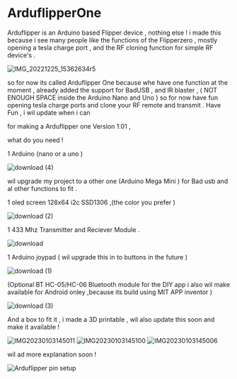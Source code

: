 # ArduflipperOne
Arduflipper is an Arduino based Flipper device , nothing else !
i made this because i see many people like the functions of the Flipperzero ,
mostly opening a tesla charge port , and the RF cloning function for simple RF device's .

![IMG_20221225_15362634r5](https://user-images.githubusercontent.com/20719445/210774538-07f84027-da5c-4b93-aead-fa06398cc496.jpg)

so for now its called Arduflipper One because whe have one function at the moment , 
already added the support for BadUSB , and IR blaster , ( NOT ENOUGH SPACE inside the Arduino Nano and Uno )
so for now have fun opening tesla charge ports and clone your RF remote and transmit .
Have Fun , i wil update when i can 

for making a Arduflipper one Version 1.01 ,

what do you need !

1 Arduino (nano or a uno ) 

![download (4)](https://user-images.githubusercontent.com/20719445/210767024-758f3b28-886a-4724-bd37-35992bebf89a.jpg)

wil upgrade my project to a other one (Arduino Mega Mini ) for Bad usb and al other functions to fit .

1 oled screen 128x64 i2c SSD1306 ,(the color you prefer )

![download (2)](https://user-images.githubusercontent.com/20719445/210766292-b1a1427d-084e-433c-b7e5-55eb19ebbd40.jpg)

1 433 Mhz Transmitter and Reciever Module . 

![download](https://user-images.githubusercontent.com/20719445/210765297-00b1fe7e-c71d-4d87-af0a-19b12c4b3851.jpg)

1 Arduino joypad ( wil upgrade this in to buttons in the future )

![download (1)](https://user-images.githubusercontent.com/20719445/210766173-3ea37b9a-acb4-4f7b-8bef-a455aa8f3d12.jpg)

(Optional BT HC-05/HC-06 Bluetooth module for the DIY app i also wil make available for Android onley ,because its build using MIT APP inventor )

![download (3)](https://user-images.githubusercontent.com/20719445/210766449-b4e2159d-f46e-492d-b96a-377c3fd109bf.jpg)

And a box to fit it , i made a 3D printable , wil also update this soon and make it available !

![IMG20230103145011](https://user-images.githubusercontent.com/20719445/210771874-05d3b8c1-cf02-4feb-a99e-f5ced7c6b473.jpg)
![IMG20230103145100](https://user-images.githubusercontent.com/20719445/210772371-4cd14c2e-b175-4388-a8e2-bf5cbbd46beb.jpg)
![IMG20230103145006](https://user-images.githubusercontent.com/20719445/210772512-0f5f2d3b-8ad7-4d5a-8af6-e21a3cd9d274.jpg)


wil ad more explanation soon ! 

![Arduflipper pin setup](https://user-images.githubusercontent.com/20719445/210862213-3f1c1e45-ea4c-42ae-8809-15828baefeb5.jpg)
